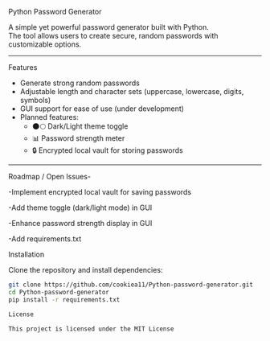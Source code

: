 Python Password Generator  

A simple yet powerful password generator built with Python.  
The tool allows users to create secure, random passwords with customizable options.  

---

 Features  
- Generate strong random passwords  
- Adjustable length and character sets (uppercase, lowercase, digits, symbols)  
- GUI support for ease of use (under development)  
- Planned features:  
  - 🌑🌕 Dark/Light theme toggle  
  - 📊 Password strength meter  
  - 🔒 Encrypted local vault for storing passwords  

---
Roadmap / Open Issues-

 -Implement encrypted local vault for saving passwords

 -Add theme toggle (dark/light mode) in GUI

 -Enhance password strength display in GUI

 -Add requirements.txt

Installation  

Clone the repository and install dependencies:  

```bash
git clone https://github.com/cookiea11/Python-password-generator.git
cd Python-password-generator
pip install -r requirements.txt

License

This project is licensed under the MIT License
